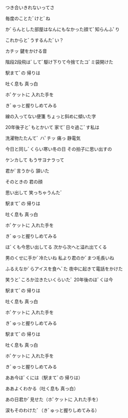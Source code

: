 つき合いきれないってさ

毎度のことたﾞけとﾞね

かﾞらんとした部屋はなんにもなかった顔てﾞ知らんふﾟり

これからとﾞうするんたﾞい？

カチッ 鍵をかける音

階段2段飛はﾞしてﾞ駆け下りて今捨てたコﾞミ袋開けた

駅まてﾞの 帰りは

吐く息も 真っ白

ホﾟケットに 入れた手を

きﾞゅっと握りしめてみる

線の入ってない便箋 ちょっと斜めに傾いた字

20年後子とﾞもとかいて 家てﾞ日々過こﾞす私は

洗濯物たたんてﾞ ハﾟチッ 痛っ 静電気

今日と同しﾞくらい寒い冬の日 その拍子に思い出すの

ケンカして もうサヨナラって

君かﾞ言うから 頷いた

そのときの 君の顔

思い出して 笑っちゃうんたﾞ

駅まてﾞの 帰りは

吐く息も 真っ白

ホﾟケットに 入れた手を

きﾞゅっと握りしめてみる

ほﾞくも今思い出してる 次から次へと溢れ出てくる

男のくせに手かﾞ冷たいね 私より君のかﾞまつ毛長いね

ふるえなかﾞらアイスを食へﾞた 夜中に起きて電話をかけた

笑うとﾞころか泣きたいくらいたﾞ 20年後のほﾞくは今

駅まてﾞの 帰りは

吐く息も 真っ白

ホﾟケットに 入れた手を

きﾞゅっと握りしめてみる

駅まてﾞの 帰りは

吐く息も 真っ白

ホﾟケットに 入れた手を

きﾞゅっと握りしめてみる

ああ今ほﾞくには（駅まてﾞの 帰りは）

ああよくわかる（吐く息も 真っ白）

あの日君かﾞ見せた（ホﾟケットに 入れた手を）

涙もそのわけたﾞ（きﾞゅっと握りしめてみる）
